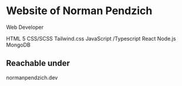 # Website of Norman Pendzich

Web Developer

HTML 5
CSS/SCSS
Tailwind.css
JavaScript /Typescript
React
Node.js
MongoDB


## Reachable under

normanpendzich.dev
